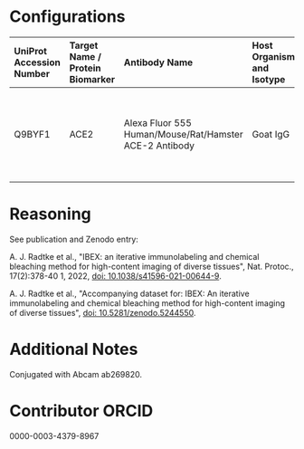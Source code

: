# Configurations

| UniProt Accession Number   | Target Name / Protein Biomarker   | Antibody Name                                          | Host Organism and Isotype   | Clonality   | Vendor   | Catalog Number   | Conjugate   | RRID       | Application   | Method           | Tissue Preservation   | Tissue       | Detergent         | Antigen Retrieval Conditions   | Dye Inactivation Conditions                                            | Result   | Agree        | Disagree   |
|:---------------------------|:----------------------------------|:-------------------------------------------------------|:----------------------------|:------------|:---------|:-----------------|:------------|:-----------|:--------------|:-----------------|:----------------------|:-------------|:------------------|:-------------------------------|:-----------------------------------------------------------------------|:---------|:-------------|:-----------|
| Q9BYF1                     | ACE2                              | Alexa Fluor 555 Human/Mouse/Rat/Hamster ACE-2 Antibody | Goat IgG                    | Polyclonal  | R&D      | AF933            | AF555       | AB_2892761 | IHC-P         | IBEX2D Automated | FFPE                  | Human kidney | 0.3% Triton-X-100 | AR6 for 40 minutes at 95C      | 0.5 mg/ml LiBH4 10 minutes continuous exchange with automated protocol | Success  | [+](#reason1) |            |

# Reasoning

<a name="reason1"></a>
See publication and Zenodo entry:

A. J. Radtke et al., "IBEX: an iterative immunolabeling and chemical bleaching
 method for high-content imaging of diverse tissues", Nat. Protoc., 17(2):378-40
1, 2022, [doi: 10.1038/s41596-021-00644-9](https://doi.org/10.1038/s41596-021-00644-9).

A. J. Radtke et al., "Accompanying dataset for: IBEX: An iterative immunolabeling and chemical
bleaching method for high-content imaging of diverse tissues",
[doi: 10.5281/zenodo.5244550](https://doi.org/10.5281/zenodo.5244551).


# Additional Notes

Conjugated with Abcam ab269820.

# Contributor ORCID

0000-0003-4379-8967
